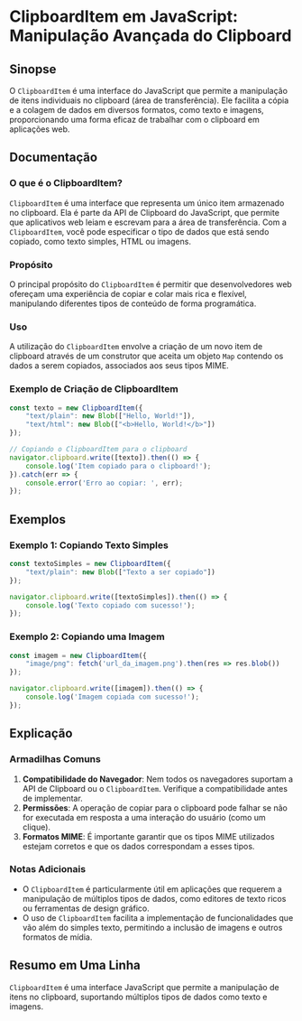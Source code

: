 <!--
Meta Description: # ClipboardItem em JavaScript: Manipulação Avançada do Clipboard ## Sinopse O `ClipboardItem` é uma interface do JavaScript que permite a manipulação ...
Meta Keywords: clipboarditem, clipboard, que, texto, uma
-->

# ClipboardItem em JavaScript: Manipulação Avançada do Clipboard

## Sinopse
O `ClipboardItem` é uma interface do JavaScript que permite a manipulação de itens individuais no clipboard (área de transferência). Ele facilita a cópia e a colagem de dados em diversos formatos, como texto e imagens, proporcionando uma forma eficaz de trabalhar com o clipboard em aplicações web.

## Documentação
### O que é o ClipboardItem?
`ClipboardItem` é uma interface que representa um único item armazenado no clipboard. Ela é parte da API de Clipboard do JavaScript, que permite que aplicativos web leiam e escrevam para a área de transferência. Com a `ClipboardItem`, você pode especificar o tipo de dados que está sendo copiado, como texto simples, HTML ou imagens.

### Propósito
O principal propósito do `ClipboardItem` é permitir que desenvolvedores web ofereçam uma experiência de copiar e colar mais rica e flexível, manipulando diferentes tipos de conteúdo de forma programática.

### Uso
A utilização do `ClipboardItem` envolve a criação de um novo item de clipboard através de um construtor que aceita um objeto `Map` contendo os dados a serem copiados, associados aos seus tipos MIME.

### Exemplo de Criação de ClipboardItem
```javascript
const texto = new ClipboardItem({
    "text/plain": new Blob(["Hello, World!"]),
    "text/html": new Blob(["<b>Hello, World!</b>"])
});

// Copiando o ClipboardItem para o clipboard
navigator.clipboard.write([texto]).then(() => {
    console.log('Item copiado para o clipboard!');
}).catch(err => {
    console.error('Erro ao copiar: ', err);
});
```

## Exemplos
### Exemplo 1: Copiando Texto Simples
```javascript
const textoSimples = new ClipboardItem({
    "text/plain": new Blob(["Texto a ser copiado"])
});

navigator.clipboard.write([textoSimples]).then(() => {
    console.log('Texto copiado com sucesso!');
});
```

### Exemplo 2: Copiando uma Imagem
```javascript
const imagem = new ClipboardItem({
    "image/png": fetch('url_da_imagem.png').then(res => res.blob())
});

navigator.clipboard.write([imagem]).then(() => {
    console.log('Imagem copiada com sucesso!');
});
```

## Explicação
### Armadilhas Comuns
1. **Compatibilidade do Navegador**: Nem todos os navegadores suportam a API de Clipboard ou o `ClipboardItem`. Verifique a compatibilidade antes de implementar.
2. **Permissões**: A operação de copiar para o clipboard pode falhar se não for executada em resposta a uma interação do usuário (como um clique).
3. **Formatos MIME**: É importante garantir que os tipos MIME utilizados estejam corretos e que os dados correspondam a esses tipos.

### Notas Adicionais
- O `ClipboardItem` é particularmente útil em aplicações que requerem a manipulação de múltiplos tipos de dados, como editores de texto ricos ou ferramentas de design gráfico.
- O uso de `ClipboardItem` facilita a implementação de funcionalidades que vão além do simples texto, permitindo a inclusão de imagens e outros formatos de mídia.

## Resumo em Uma Linha
`ClipboardItem` é uma interface JavaScript que permite a manipulação de itens no clipboard, suportando múltiplos tipos de dados como texto e imagens.